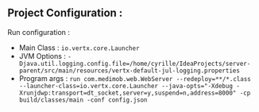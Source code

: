 ## Project Configuration :


Run configuration : 

* Main Class : ``io.vertx.core.Launcher``
* JVM Options : ``-Djava.util.logging.config.file=/home/cyrille/IdeaProjects/server-parent/src/main/resources/vertx-default-jul-logging.properties``
* Program args : ``run com.medimob.web.WebServer --redeploy=**/*.class --launcher-class=io.vertx.core.Launcher --java-opts="-Xdebug -Xrunjdwp:transport=dt_socket,server=y,suspend=n,address=8000" -cp build/classes/main -conf config.json``